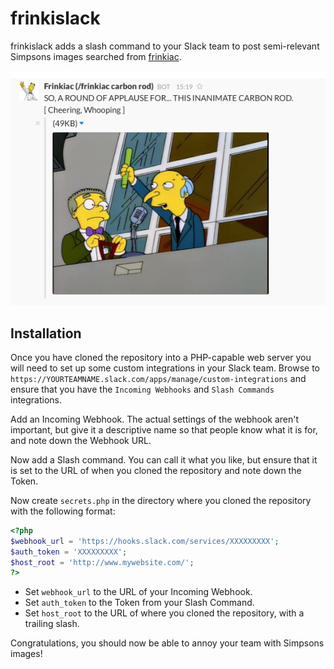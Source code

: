 # frinkislack

frinkislack adds a slash command to your Slack team to post semi-relevant Simpsons images searched from [frinkiac](https://frinkiac.com/). 

![An inanimate carbon rod!](doc/intro.png)

## Installation

Once you have cloned the repository into a PHP-capable web server you will need to set up some custom integrations in your Slack team. Browse to `https://YOURTEAMNAME.slack.com/apps/manage/custom-integrations` and ensure that you have the `Incoming Webhooks` and `Slash Commands` integrations. 

Add an Incoming Webhook. The actual settings of the webhook aren't important, but give it a descriptive name so that people know what it is for, and note down the Webhook URL.

Now add a Slash command. You can call it what you like, but ensure that it is set to the URL of when you cloned the repository and note down the Token.

Now create `secrets.php` in the directory where you cloned the repository with the following format:

```php
<?php
$webhook_url = 'https://hooks.slack.com/services/XXXXXXXXX';
$auth_token = 'XXXXXXXXX';
$host_root = 'http://www.mywebsite.com/';
?>
```

* Set `webhook_url` to the URL of your Incoming Webhook.
* Set `auth_token` to the Token from your Slash Command.
* Set `host_root` to the URL of where you cloned the repository, with a trailing slash.

Congratulations, you should now be able to annoy your team with Simpsons images!
